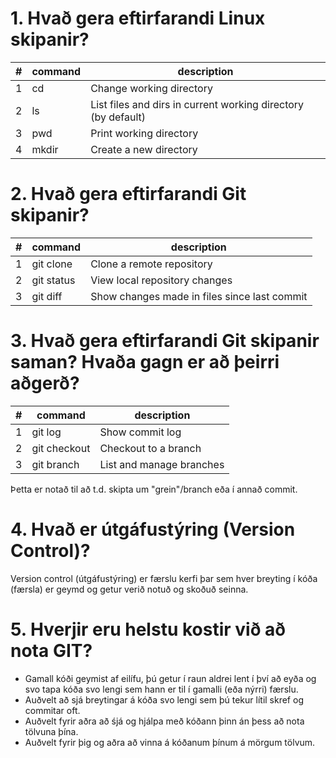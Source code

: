 # 1. Hvað gera eftirfarandi Linux skipanir?
| # | command | description                                                   |
|---|---------|---------------------------------------------------------------|
| 1 | cd      | Change working directory                                      |
| 2 | ls      | List files and dirs in current working directory (by default) |
| 3 | pwd     | Print working directory                                       |
| 4 | mkdir   | Create a new directory                                        |

# 2. Hvað gera eftirfarandi Git skipanir?
| # | command    | description                                   |
|---|------------|-----------------------------------------------|
| 1 | git clone  | Clone a remote repository                     |
| 2 | git status | View local repository changes                 |
| 3 | git diff   | Show changes made in files since last commit  |

# 3. Hvað gera eftirfarandi Git skipanir saman? Hvaða gagn er að þeirri aðgerð? 
| # | command      | description              |
|---|--------------|--------------------------|
| 1 | git log      | Show commit log          |
| 2 | git checkout | Checkout to a branch     |
| 3 | git branch   | List and manage branches |

Þetta er notað til að t.d. skipta um "grein"/branch eða í annað commit.

# 4. Hvað er útgáfustýring (Version Control)?
Version control (útgáfustýring) er færslu kerfi þar sem hver breyting í kóða (færsla) er geymd og getur verið notuð og skoðuð seinna.

# 5. Hverjir eru helstu kostir við að nota GIT?
* Gamall kóði geymist af eilífu, þú getur í raun aldrei lent í því að eyða og svo tapa kóða svo lengi sem hann er til í gamalli (eða nýrri) færslu.
* Auðvelt að sjá breytingar á kóða svo lengi sem þú tekur lítil skref og commitar oft.
* Auðvelt fyrir aðra að śjá og hjálpa með kóðann þinn án þess að nota tölvuna þína.
* Auðvelt fyrir þig og aðra að vinna á kóðanum þínum á mörgum tölvum.